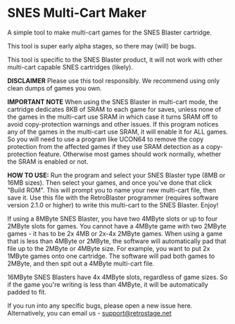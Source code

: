 # SNES Multi-Cart Maker

A simple tool to make multi-cart games for the SNES Blaster cartridge.

This tool is super early alpha stages, so there may (will) be bugs.

This tool is specific to the SNES Blaster product, it will not work with other multi-cart capable SNES cartridges (likely).

**DISCLAIMER**
Please use this tool responsibly. We recommend using only clean dumps of games you own.


**IMPORTANT NOTE**
When using the SNES Blaster in multi-cart mode, the cartridge dedicates 8KB of SRAM to each game for saves, unless none of the games in the multi-cart use SRAM in which case it turns SRAM off to avoid copy-protection warnings and other issues. 
If this program notices any of the games in the multi-cart use SRAM, it will enable it for ALL games. So you will need to use a program like UCON64 to remove the copy protection from the affected games if they use SRAM detection as a copy-protection feature. Otherwise most games should work normally, whether the SRAM is enabled or not.


**HOW TO USE:**
Run the program and select your SNES Blaster type (8MB or 16MB sizes). Then select your games, and once you've done that click "Build ROM". This will prompt you to name your new multi-cart file, then save it. Use this file with the RetroBlaster programmer (requires software version 2.1.0 or higher) to write this multi-cart to the SNES Blaster. Enjoy!

If using a 8MByte SNES Blaster, you have two 4MByte slots or up to four 2MByte slots for games. You cannot have a 4MByte game with two 2MByte games - it has to be 2x 4MB or 2x-4x 2MByte games. When using a game that is less than 4MByte or 2MByte, the software will automatically pad that file up to the 2MByte or 4MByte size. For example, you want to put 2x 1MByte games onto one cartridge. The software will pad both games to 2MByte, and then spit out a 4MByte multi-cart file.

16MByte SNES Blasters have 4x 4MByte slots, regardless of game sizes. So if the game you're writing is less than 4MByte, it will be automatically padded to fit.


If you run into any specific bugs, please open a new issue here. Alternatively, you can email us - support@retrostage.net
